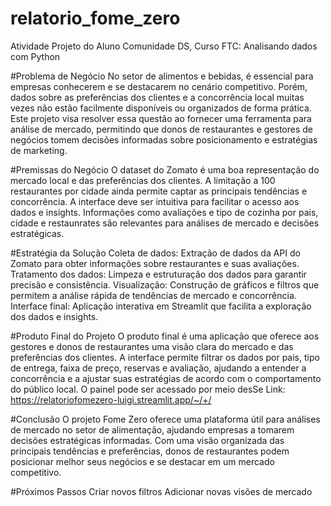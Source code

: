 # relatorio_fome_zero
Atividade Projeto do Aluno Comunidade DS, Curso FTC: Analisando dados com Python


#Problema de Negócio
No setor de alimentos e bebidas, é essencial para empresas conhecerem e se destacarem no cenário competitivo. Porém, dados sobre as preferências dos clientes e a concorrência local muitas vezes não estão facilmente disponíveis ou organizados de forma prática. Este projeto visa resolver essa questão ao fornecer uma ferramenta para análise de mercado, permitindo que donos de restaurantes e gestores de negócios tomem decisões informadas sobre posicionamento e estratégias de marketing.

#Premissas do Negócio
O dataset do Zomato é uma boa representação do mercado local e das preferências dos clientes.
A limitação a 100 restaurantes por cidade ainda permite captar as principais tendências e concorrência.
A interface deve ser intuitiva para facilitar o acesso aos dados e insights.
Informações como avaliações e tipo de cozinha por pais, cidade e restaunrates são relevantes para análises de mercado e decisões estratégicas.

#Estratégia da Solução
Coleta de dados: Extração de dados da API do Zomato para obter informações sobre restaurantes e suas avaliações.
Tratamento dos dados: Limpeza e estruturação dos dados para garantir precisão e consistência.
Visualização: Construção de gráficos e filtros que permitem a análise rápida de tendências de mercado e concorrência.
Interface final: Aplicação interativa em Streamlit que facilita a exploração dos dados e insights.

#Produto Final do Projeto
O produto final é uma aplicação que oferece aos gestores e donos de restaurantes uma visão clara do mercado e das preferências dos clientes. A interface permite filtrar os dados por pais, tipo de entrega, faixa de preço, reservas e avaliação, ajudando a entender a concorrência e a ajustar suas estratégias de acordo com o comportamento do público local.
O painel pode ser acessado por meio desSe Link: https://relatoriofomezero-luigi.streamlit.app/~/+/

#Conclusão
O projeto Fome Zero oferece uma plataforma útil para análises de mercado no setor de alimentação, ajudando empresas a tomarem decisões estratégicas informadas. Com uma visão organizada das principais tendências e preferências, donos de restaurantes podem posicionar melhor seus negócios e se destacar em um mercado competitivo.

#Próximos Passos
Criar novos filtros
Adicionar novas visões de mercado


